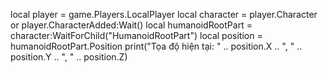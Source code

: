 local player = game.Players.LocalPlayer
local character = player.Character or player.CharacterAdded:Wait()
local humanoidRootPart = character:WaitForChild("HumanoidRootPart")
local position = humanoidRootPart.Position
print("Tọa độ hiện tại: " .. position.X .. ", " .. position.Y .. ", " .. position.Z)
